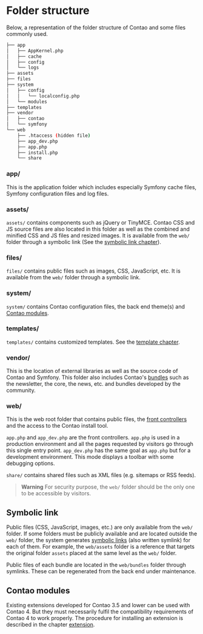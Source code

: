 # Folder structure

Below, a representation of the folder structure of Contao and some files
commonly used.

```bash
├── app
│   ├── AppKernel.php
│   ├── cache
│   ├── config
│   └── logs
├── assets
├── files
├── system
│   ├── config
│   │   └── localconfig.php
│   └── modules
├── templates
├── vendor
│   ├── contao
│   └── symfony
└── web
    ├── .htaccess (hidden file)
    ├── app_dev.php
    ├── app.php
    ├── install.php
    └── share
```

### app/

This is the application folder which includes especially Symfony cache files,
Symfony configuration files and log files.


### assets/

`assets/` contains components such as jQuery or TinyMCE. Contao CSS and JS
source files are also located in this folder as well as the combined and
minified CSS and JS files and resized images. It is available from the `web/`
folder through a symbolic link (See the [symbolic link chapter][1]).


### files/

`files/` contains public files such as images, CSS, JavaScript, etc. It is
available from the `web/` folder through a symbolic link.


### system/

`system/` contains Contao configuration files, the back end theme(s) and
[Contao modules][2].


### templates/

`templates/` contains customized templates. See the [template chapter][3].


### vendor/

This is the location of external libraries as well as the source code of Contao
and Symfony. This folder also includes Contao's [bundles][4] such as the
newsletter, the core, the news, etc. and bundles developed by the community.


### web/

This is the web root folder that contains public files, the
[front controllers][5] and the access to the Contao install tool.

`app.php` and `app_dev.php` are the front controllers. `app.php` is used in a
production environment and all the pages requested by visitors go through this
single entry point. `app_dev.php` has the same goal as `app.php` but for a
development environment. This mode displays a toolbar with some debugging
options.

`share/` contains shared files such as XML files (e.g. sitemaps or RSS feeds).

> **Warning** For security purpose, the `web/` folder should be the only one to
be accessible by visitors.


## Symbolic link

Public files (CSS, JavaScript, images, etc.) are only available from the `web/`
folder. If some folders must be publicly available and are located outside the
`web/` folder, the system generates [symbolic links][6] (also written symlink)
for each of them. For example, the `web/assets` folder is a reference that
targets the original folder `assets` placed at the same level as the `web/`
folder.

Public files of each bundle are located in the `web/bundles` folder through
symlinks. These can be regenerated from the back end under maintenance.


## Contao modules

Existing extensions developed for Contao 3.5 and lower can be used with Contao
4. But they must necessarily fulfil the compatibility requirements of Contao 4
to work properly. The procedure for installing an extension is described in the
chapter [extension][7].


[1]: #symbolic-link
[2]: #contao-modules
[3]: ../04-managing-content/templates.md
[4]: http://symfony.com/doc/current/glossary.html#term-bundle
[5]: https://en.wikipedia.org/wiki/Front_Controller_pattern
[6]: https://en.wikipedia.org/wiki/Symbolic_link
[7]: ../06-system-administration/extensions.md
